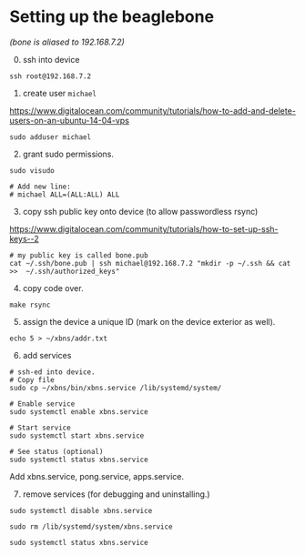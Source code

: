 # Setting up the beaglebone
_(bone is aliased to 192.168.7.2)_

0. ssh into device

```
ssh root@192.168.7.2
```

1. create user `michael`

https://www.digitalocean.com/community/tutorials/how-to-add-and-delete-users-on-an-ubuntu-14-04-vps

```
sudo adduser michael
```

2. grant sudo permissions.


```
sudo visudo

# Add new line:
# michael ALL=(ALL:ALL) ALL
```

3. copy ssh public key onto device (to allow passwordless rsync)

https://www.digitalocean.com/community/tutorials/how-to-set-up-ssh-keys--2

```
# my public key is called bone.pub
cat ~/.ssh/bone.pub | ssh michael@192.168.7.2 "mkdir -p ~/.ssh && cat >>  ~/.ssh/authorized_keys"
```

4. copy code over.
```
make rsync
```

5. assign the device a unique ID (mark on the device exterior as well).

```
echo 5 > ~/xbns/addr.txt
```

6. add services
```
# ssh-ed into device.
# Copy file
sudo cp ~/xbns/bin/xbns.service /lib/systemd/system/

# Enable service
sudo systemctl enable xbns.service

# Start service
sudo systemctl start xbns.service

# See status (optional)
sudo systemctl status xbns.service
```

Add xbns.service, pong.service, apps.service.

7. remove services (for debugging and uninstalling.)

```
sudo systemctl disable xbns.service

sudo rm /lib/systemd/system/xbns.service

sudo systemctl status xbns.service
```